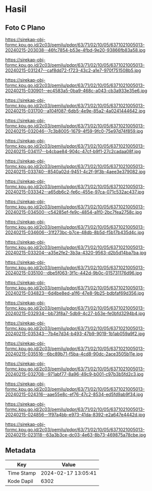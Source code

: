 # Hasil

## Foto C Plano

https://sirekap-obj-formc.kpu.go.id/2c03/pemilu/pdpr/63/71/02/10/05/6371021005013-20240215-203038--46fc7854-b53e-4fbd-9e20-93866fb83a58.jpg

https://sirekap-obj-formc.kpu.go.id/2c03/pemilu/pdpr/63/71/02/10/05/6371021005013-20240215-031247--caf8dd72-f723-43c2-a1e7-970f751508b5.jpg

https://sirekap-obj-formc.kpu.go.id/2c03/pemilu/pdpr/63/71/02/10/05/6371021005013-20240215-030901--ec4583a5-0ba9-468c-a043-cb3a933e35e6.jpg

https://sirekap-obj-formc.kpu.go.id/2c03/pemilu/pdpr/63/71/02/10/05/6371021005013-20240215-031700--a104f087-6db5-4e9e-85a2-4a0241444642.jpg

https://sirekap-obj-formc.kpu.go.id/2c03/pemilu/pdpr/63/71/02/10/05/6371021005013-20240215-032046--7c3b8005-1679-4f59-9fc0-75e97d74f859.jpg

https://sirekap-obj-formc.kpu.go.id/2c03/pemilu/pdpr/63/71/02/10/05/6371021005013-20240215-034117--b4cbae84-904c-47cf-b9f1-27c2cadaa08f.jpg

https://sirekap-obj-formc.kpu.go.id/2c03/pemilu/pdpr/63/71/02/10/05/6371021005013-20240215-033740--8540a02d-9451-4c2f-9f3b-4aee3e379082.jpg

https://sirekap-obj-formc.kpu.go.id/2c03/pemilu/pdpr/63/71/02/10/05/6371021005013-20240215-033342--a65db6c2-fe6c-455e-97ca-071c532ac437.jpg

https://sirekap-obj-formc.kpu.go.id/2c03/pemilu/pdpr/63/71/02/10/05/6371021005013-20240215-034500--c54285ef-fe9c-4854-a1f0-2bc7fea2758c.jpg

https://sirekap-obj-formc.kpu.go.id/2c03/pemilu/pdpr/63/71/02/10/05/6371021005013-20240215-034606--31f273bc-b7ce-48db-8b5d-f5b17b435d4c.jpg

https://sirekap-obj-formc.kpu.go.id/2c03/pemilu/pdpr/63/71/02/10/05/6371021005013-20240215-033204--a35e2fe2-3b3a-4320-9563-d2b5d14ba7ba.jpg

https://sirekap-obj-formc.kpu.go.id/2c03/pemilu/pdpr/63/71/02/10/05/6371021005013-20240215-035100--dbe5f063-3f1c-442d-9b0c-015731176d96.jpg

https://sirekap-obj-formc.kpu.go.id/2c03/pemilu/pdpr/63/71/02/10/05/6371021005013-20240215-034823--6d4be8ed-a1f6-47e8-9b25-bdbfaf69d356.jpg

https://sirekap-obj-formc.kpu.go.id/2c03/pemilu/pdpr/63/71/02/10/05/6371021005013-20240215-032934--bb73f8a7-5db9-4c27-b53e-fe0bfd3294b4.jpg

https://sirekap-obj-formc.kpu.go.id/2c03/pemilu/pdpr/63/71/02/10/05/6371021005013-20240215-035343--7b4e7d34-b493-47b9-9019-1b1ab059a9f2.jpg

https://sirekap-obj-formc.kpu.go.id/2c03/pemilu/pdpr/63/71/02/10/05/6371021005013-20240215-035516--6bc89b71-f5ba-4cd8-90dc-2ace3505b11e.jpg

https://sirekap-obj-formc.kpu.go.id/2c03/pemilu/pdpr/63/71/02/10/05/6371021005013-20240215-032708--971abf77-8a96-49c9-b001-c97b3b5fd2c3.jpg

https://sirekap-obj-formc.kpu.go.id/2c03/pemilu/pdpr/63/71/02/10/05/6371021005013-20240215-024316--aae55e8c-ef76-47c2-8534-ed5fd9ab9f34.jpg

https://sirekap-obj-formc.kpu.go.id/2c03/pemilu/pdpr/63/71/02/10/05/6371021005013-20240215-024856--1f97a4bb-e973-41da-8392-e2a647e4442d.jpg

https://sirekap-obj-formc.kpu.go.id/2c03/pemilu/pdpr/63/71/02/10/05/6371021005013-20240215-023118--63a3b3ce-dc03-4e63-8b73-469875a78cbe.jpg


## Metadata

| Key        | Value               |
| ---------- | ------------------- |
| Time Stamp | 2024-02-17 13:05:41 |
| Kode Dapil | 6302                |



